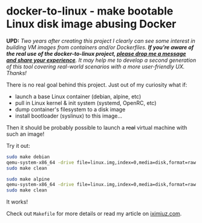 # docker-to-linux - make bootable Linux disk image abusing Docker

**UPD:** _Two years after creating this project I clearly can see some interest in building VM images from containers and/or Dockerfiles. **If you’re aware of the real use of the docker-to-linux project, [please drop me a message and share your experience](https://twitter.com/iximiuz)**. It may help me to develop a second generation of this tool covering real-world scenarios with a more user-friendly UX. Thanks!_

There is no real goal behind this project. Just out of my curiosity what if:

  - launch a base Linux container (debian, alpine, etc)
  - pull in Linux kernel & init system (systemd, OpenRC, etc)
  - dump container's filesystem to a disk image
  - install bootloader (syslinux) to this image...

Then it should be probably possible to launch a ~~real~~ virtual machine with such an image!

Try it out:

```bash
sudo make debian
qemu-system-x86_64 -drive file=linux.img,index=0,media=disk,format=raw
sudo make clean

sudo make alpine
qemu-system-x86_64 -drive file=linux.img,index=0,media=disk,format=raw
sudo make clean
```

It works!

Check out `Makefile` for more details or read my article on <a href="https://iximiuz.com/en/posts/from-docker-container-to-bootable-linux-disk-image/">iximiuz.com</a>.
